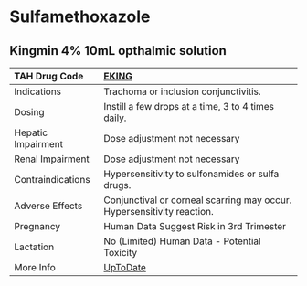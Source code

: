 # Sulfamethoxazole

## Kingmin 4% 10mL opthalmic solution

| TAH Drug Code      | [EKING](https://www.tahsda.org.tw/drugs/hissearch.php?drug_code=EKING)          |
|:-------------------|:--------------------------------------------------------------------------------|
| Indications        | Trachoma or inclusion conjunctivitis.                                           |
| Dosing             | Instill a few drops at a time, 3 to 4 times daily.                              |
| Hepatic Impairment | Dose adjustment not necessary                                                   |
| Renal Impairment   | Dose adjustment not necessary                                                   |
| Contraindications  | Hypersensitivity to sulfonamides or sulfa drugs.                                |
| Adverse Effects    | Conjunctival or corneal scarring may occur. Hypersensitivity reaction.          |
| Pregnancy          | Human Data Suggest Risk in 3rd Trimester                                        |
| Lactation          | No (Limited) Human Data - Potential Toxicity                                    |
| More Info          | [UpToDate](https://www.uptodate.com/contents/sulfamethoxazole-drug-information) |


